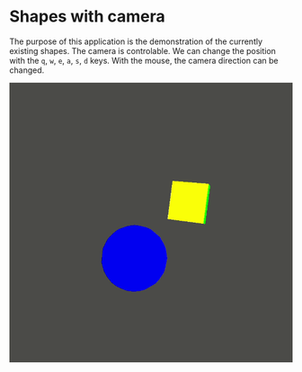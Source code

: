 # Shapes with camera

The purpose of this application is the demonstration of the currently existing shapes. The camera is controlable. We can change the position with the `q`, `w`, `e`, `a`, `s`, `d` keys. With the mouse, the camera direction can be changed.

![Sample gif](./sample/sample.gif)

